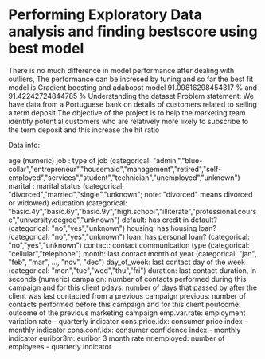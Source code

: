 # Performing Exploratory Data analysis and finding bestscore using best model 
There is no much difference in model performance after dealing with outliers, The performance can be incresed by tuning and so far the best fit model is Gradient boosting and adaboost model 91.09816298454317 % and 91.42242724844785 %
Understanding the dataset
Problem statement: We have data from a Portuguese bank on details of customers related to selling a term deposit The objective of the project is to help the marketing team identify potential customers who are relatively more likely to subscribe to the term deposit and this increase the hit ratio

Data info:

age (numeric)
job : type of job (categorical: "admin.","blue-collar","entrepreneur","housemaid","management","retired","self-employed","services","student","technician","unemployed","unknown")
marital : marital status (categorical: "divorced","married","single","unknown"; note: "divorced" means divorced or widowed)
education (categorical: "basic.4y","basic.6y","basic.9y","high.school","illiterate","professional.course","university.degree","unknown")
default: has credit in default? (categorical: "no","yes","unknown")
housing: has housing loan? (categorical: "no","yes","unknown")
loan: has personal loan? (categorical: "no","yes","unknown")
contact: contact communication type (categorical: "cellular","telephone")
month: last contact month of year (categorical: "jan", "feb", "mar", ..., "nov", "dec")
day_of_week: last contact day of the week (categorical: "mon","tue","wed","thu","fri")
duration: last contact duration, in seconds (numeric)
campaign: number of contacts performed during this campaign and for this client
pdays: number of days that passed by after the client was last contacted from a previous campaign
previous: number of contacts performed before this campaign and for this client
poutcome: outcome of the previous marketing campaign
emp.var.rate: employment variation rate - quarterly indicator
cons.price.idx: consumer price index - monthly indicator
cons.conf.idx: consumer confidence index - monthly indicator
euribor3m: euribor 3 month rate
nr.employed: number of employees - quarterly indicator
